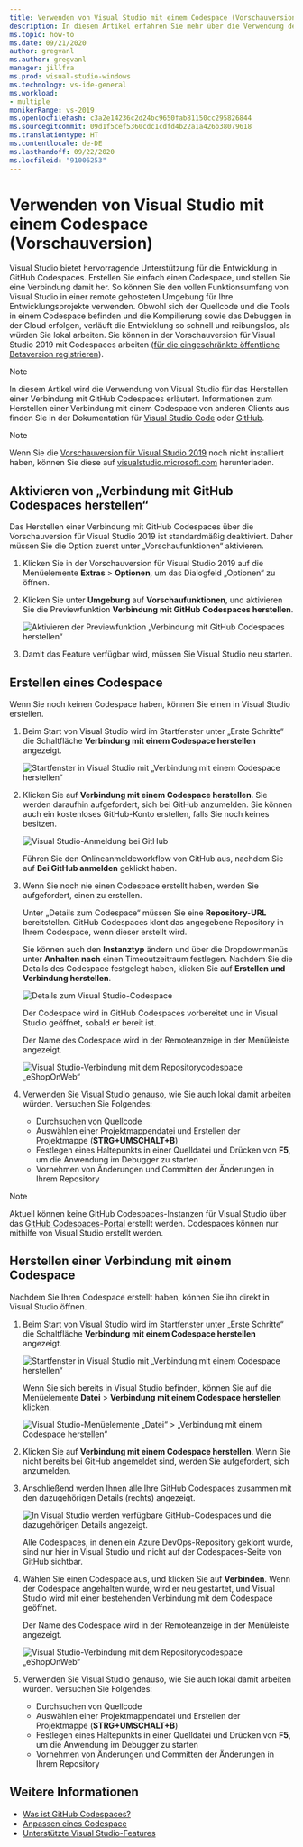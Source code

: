 ```yaml
---
title: Verwenden von Visual Studio mit einem Codespace (Vorschauversion)
description: In diesem Artikel erfahren Sie mehr über die Verwendung der Visual Studio-IDE mit GitHub Codespaces für die Entwicklung unter Windows.
ms.topic: how-to
ms.date: 09/21/2020
author: gregvanl
ms.author: gregvanl
manager: jillfra
ms.prod: visual-studio-windows
ms.technology: vs-ide-general
ms.workload:
- multiple
monikerRange: vs-2019
ms.openlocfilehash: c3a2e14236c2d24bc9650fab81150cc295826844
ms.sourcegitcommit: 09d1f5cef5360cdc1cdfd4b22a1a426b38079618
ms.translationtype: HT
ms.contentlocale: de-DE
ms.lasthandoff: 09/22/2020
ms.locfileid: "91006253"
---
```

# <a name="how-to-use-visual-studio-with-a-codespace-preview"></a>Verwenden von Visual Studio mit einem Codespace (Vorschauversion)

Visual Studio bietet hervorragende Unterstützung für die Entwicklung in GitHub Codespaces. Erstellen Sie einfach einen Codespace, und stellen Sie eine Verbindung damit her. So können Sie den vollen Funktionsumfang von Visual Studio in einer remote gehosteten Umgebung für Ihre Entwicklungsprojekte verwenden. Obwohl sich der Quellcode und die Tools in einem Codespace befinden und die Kompilierung sowie das Debuggen in der Cloud erfolgen, verläuft die Entwicklung so schnell und reibungslos, als würden Sie lokal arbeiten. Sie können in der Vorschauversion für Visual Studio 2019 mit Codespaces arbeiten ([für die eingeschränkte öffentliche Betaversion registrieren](https://github.com/features/codespaces/signup-vs)).

> [!NOTE]
> In diesem Artikel wird die Verwendung von Visual Studio für das Herstellen einer Verbindung mit GitHub Codespaces erläutert. Informationen zum Herstellen einer Verbindung mit einem Codespace von anderen Clients aus finden Sie in der Dokumentation für [Visual Studio Code](https://docs.github.com/github/developing-online-with-codespaces/connecting-to-your-codespace-from-visual-studio-code) oder [GitHub](https://docs.github.com/github/developing-online-with-codespaces/developing-in-a-codespace).

> [!NOTE]
> Wenn Sie die [Vorschauversion für Visual Studio 2019](https://aka.ms/vspreview) noch nicht installiert haben, können Sie diese auf [visualstudio.microsoft.com](https://aka.ms/vspreview) herunterladen.

## <a name="enable-connect-to-github-codespaces"></a>Aktivieren von „Verbindung mit GitHub Codespaces herstellen“

Das Herstellen einer Verbindung mit GitHub Codespaces über die Vorschauversion für Visual Studio 2019 ist standardmäßig deaktiviert. Daher müssen Sie die Option zuerst unter „Vorschaufunktionen“ aktivieren.

1. Klicken Sie in der Vorschauversion für Visual Studio 2019 auf die Menüelemente **Extras** > **Optionen**, um das Dialogfeld „Optionen“ zu öffnen.

2. Klicken Sie unter **Umgebung** auf **Vorschaufunktionen**, und aktivieren Sie die Previewfunktion **Verbindung mit GitHub Codespaces herstellen**.

   ![Aktivieren der Previewfunktion „Verbindung mit GitHub Codespaces herstellen“](media/connect-to-github-codespaces-preview-feature.png)

3. Damit das Feature verfügbar wird, müssen Sie Visual Studio neu starten.

## <a name="create-a-codespace"></a>Erstellen eines Codespace

Wenn Sie noch keinen Codespace haben, können Sie einen in Visual Studio erstellen.

1. Beim Start von Visual Studio wird im Startfenster unter „Erste Schritte“ die Schaltfläche **Verbindung mit einem Codespace herstellen** angezeigt.

   ![Startfenster in Visual Studio mit „Verbindung mit einem Codespace herstellen“](media/visual-studio-start-window.png)

2. Klicken Sie auf **Verbindung mit einem Codespace herstellen**. Sie werden daraufhin aufgefordert, sich bei GitHub anzumelden. Sie können auch ein kostenloses GitHub-Konto erstellen, falls Sie noch keines besitzen.

   ![Visual Studio-Anmeldung bei GitHub](media/visual-studio-sign-in-to-github.png)

   Führen Sie den Onlineanmeldeworkflow von GitHub aus, nachdem Sie auf **Bei GitHub anmelden** geklickt haben.

3. Wenn Sie noch nie einen Codespace erstellt haben, werden Sie aufgefordert, einen zu erstellen.

   Unter „Details zum Codespace“ müssen Sie eine **Repository-URL** bereitstellen. GitHub Codespaces klont das angegebene Repository in Ihrem Codespace, wenn dieser erstellt wird.

   Sie können auch den **Instanztyp** ändern und über die Dropdownmenüs unter **Anhalten nach** einen Timeoutzeitraum festlegen. Nachdem Sie die Details des Codespace festgelegt haben, klicken Sie auf **Erstellen und Verbindung herstellen**.

   ![Details zum Visual Studio-Codespace](media/visual-studio-codespace-details.png)

   Der Codespace wird in GitHub Codespaces vorbereitet und in Visual Studio geöffnet, sobald er bereit ist.

   Der Name des Codespace wird in der Remoteanzeige in der Menüleiste angezeigt.

   ![Visual Studio-Verbindung mit dem Repositorycodespace „eShopOnWeb“](media/visual-studio-eshoponweb-codespace.png)

4. Verwenden Sie Visual Studio genauso, wie Sie auch lokal damit arbeiten würden. Versuchen Sie Folgendes:

   * Durchsuchen von Quellcode
   * Auswählen einer Projektmappendatei und Erstellen der Projektmappe (**STRG+UMSCHALT+B**)
   * Festlegen eines Haltepunkts in einer Quelldatei und Drücken von **F5**, um die Anwendung im Debugger zu starten
   * Vornehmen von Änderungen und Committen der Änderungen in Ihrem Repository   

> [!NOTE]
> Aktuell können keine GitHub Codespaces-Instanzen für Visual Studio über das [GitHub Codespaces-Portal](https://github.com/codespaces) erstellt werden. Codespaces können nur mithilfe von Visual Studio erstellt werden.

## <a name="connect-to-a-codespace"></a>Herstellen einer Verbindung mit einem Codespace

Nachdem Sie Ihren Codespace erstellt haben, können Sie ihn direkt in Visual Studio öffnen.

1. Beim Start von Visual Studio wird im Startfenster unter „Erste Schritte“ die Schaltfläche **Verbindung mit einem Codespace herstellen** angezeigt.

   ![Startfenster in Visual Studio mit „Verbindung mit einem Codespace herstellen“](media/visual-studio-start-window.png)

   Wenn Sie sich bereits in Visual Studio befinden, können Sie auf die Menüelemente **Datei** > **Verbindung mit einem Codespace herstellen** klicken.

   ![Visual Studio-Menüelemente „Datei“ > „Verbindung mit einem Codespace herstellen“](media/visual-studio-file-connect-to-codespace.png)

2. Klicken Sie auf **Verbindung mit einem Codespace herstellen**. Wenn Sie nicht bereits bei GitHub angemeldet sind, werden Sie aufgefordert, sich anzumelden.

3. Anschließend werden Ihnen alle Ihre GitHub Codespaces zusammen mit den dazugehörigen Details (rechts) angezeigt.

   ![In Visual Studio werden verfügbare GitHub-Codespaces und die dazugehörigen Details angezeigt.](media/visual-studio-connect-codespace.png)

   Alle Codespaces, in denen ein Azure DevOps-Repository geklont wurde, sind nur hier in Visual Studio und nicht auf der Codespaces-Seite von GitHub sichtbar.

4. Wählen Sie einen Codespace aus, und klicken Sie auf **Verbinden**. Wenn der Codespace angehalten wurde, wird er neu gestartet, und Visual Studio wird mit einer bestehenden Verbindung mit dem Codespace geöffnet.

   Der Name des Codespace wird in der Remoteanzeige in der Menüleiste angezeigt.

   ![Visual Studio-Verbindung mit dem Repositorycodespace „eShopOnWeb“](media/visual-studio-eshoponweb-codespace.png)

5. Verwenden Sie Visual Studio genauso, wie Sie auch lokal damit arbeiten würden. Versuchen Sie Folgendes:

   * Durchsuchen von Quellcode
   * Auswählen einer Projektmappendatei und Erstellen der Projektmappe (**STRG+UMSCHALT+B**)
   * Festlegen eines Haltepunkts in einer Quelldatei und Drücken von **F5**, um die Anwendung im Debugger zu starten
   * Vornehmen von Änderungen und Committen der Änderungen in Ihrem Repository

<!-- TBD ## Suspend a codespace -->

<!-- TBD ## Disconnect from a codespace -->

## <a name="see-also"></a>Weitere Informationen

* [Was ist GitHub Codespaces?](codespaces-overview.md)
* [Anpassen eines Codespace](customize-codespaces.md)
* [Unterstützte Visual Studio-Features](supported-features-codespaces.md)
